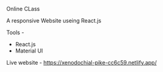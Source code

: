 
Online CLass 

A responsive Website useing React.js 

Tools -

- React.js
- Material UI

Live website - https://xenodochial-pike-cc6c59.netlify.app/ 
